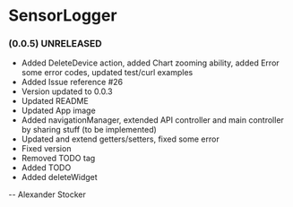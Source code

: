 # SensorLogger
### (0.0.5) UNRELEASED
  * Added DeleteDevice action, added Chart zooming ability, added Error some error codes, updated test/curl examples
  * Added Issue reference #26
  * Version updated to 0.0.3
  * Updated README
  * Updated App image
  * Added navigationManager, extended API controller and main controller by sharing stuff (to be implemented)
  * Updated and extend getters/setters, fixed some error
  * Fixed version
  * Removed TODO tag
  * Added TODO
  * Added deleteWidget

-- Alexander Stocker
